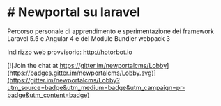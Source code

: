 <h1># Newportal su laravel</h1>
Percorso personale di apprendimento e sperimentazione dei framework Laravel 5.5 e Angular 4 e
del Module Bundler webpack 3<br />

Indirizzo web provvisorio: http://hotorbot.io


[![Join the chat at https://gitter.im/newportalcms/Lobby](https://badges.gitter.im/newportalcms/Lobby.svg)](https://gitter.im/newportalcms/Lobby?utm_source=badge&utm_medium=badge&utm_campaign=pr-badge&utm_content=badge)